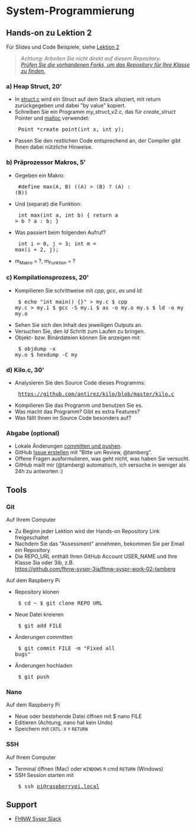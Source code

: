 # System-Programmierung
## Hands-on zu Lektion 2
Für Slides und Code Beispiele, siehe [Lektion 2](../../../fhnw-syspr/blob/master/02/README.md)

> *Achtung: Arbeiten Sie nicht direkt auf diesem Repository.*<br/>
> *[Prüfen Sie die vorhandenen Forks, um das Repository für Ihre Klasse zu finden.](../../network/members)*

### a) Heap Struct, 20'
* In [struct.c](https://github.com/tamberg/fhnw-syspr/blob/master/02/struct.c) wird ein Struct auf dem Stack alloziert, mit return zurückgegeben und dabei "by value" kopiert.
* Schreiben Sie ein Programm *my_struct_v2.c*, das für *create_struct* Pointer und [malloc](http://man7.org/linux/man-pages/man3/malloc.3.html) verwendet:<pre>
    Point *create_point(int x, int y);</pre>
* Passen Sie den restlichen Code entsprechend an, der Compiler gibt Ihnen dabei nützliche Hinweise.

### b) Präprozessor Makros, 5'
* Gegeben ein Makro:<pre>
    #define max(A, B) ((A) > (B) ? (A) : (B))</pre>
* Und (separat) die Funktion:<pre>
    int max(int a, int b) { return a > b ? a : b; }</pre>
* Was passiert beim folgenden Aufruf?<pre>
    int i = 0, j = 3;
    int m = max(i + 2, j);
* m<sub>Makro</sub> = ?, m<sub>Funktion</sub> = ?</pre>

### c) Kompilationsprozess, 20'
* Kompilieren Sie schrittweise mit *cpp*, *gcc*, *as* und *ld*:<pre>
    $ echo "int main() {}" > my.c
    $ cpp my.c > my.i
    $ gcc -S my.i
    $ as -o my.o my.s
    $ ld -o my my.o</pre>
* Sehen Sie sich den Inhalt des jeweiligen Outputs an.
* Versuchen Sie, den *ld* Schritt zum Laufen zu bringen.
* Objekt- bzw. Binärdateien können Sie anzeigen mit:<pre>
    $ objdump -x my.o
    $ hexdump -C my</pre>

### d) Kilo.c, 30'
* Analysieren Sie den Source Code dieses Programms:<pre>
    https://github.com/antirez/kilo/blob/master/kilo.c</pre>
* Kompilieren Sie das Programm und benutzen Sie es.
* Was macht das Programm? Gibt es extra Features?
* Was fällt Ihnen im Source Code besonders auf?

### Abgabe (optional)
* Lokale Änderungen [committen und pushen](#git).
* GitHub [Issue erstellen](../../issues/new) mit "Bitte um Review, @tamberg".
* Offene Fragen ausformulieren, was geht nicht, was haben Sie versucht.
* GitHub mailt mir (@tamberg) automatisch, ich versuche in weniger als 24h zu antworten :)

## Tools
### Git
Auf Ihrem Computer
* Zu Beginn jeder Lektion wird der Hands-on Repository Link freigeschaltet
* Nachdem Sie das "Assessment" annehmen, bekommen Sie per Email ein Repository
* Die REPO_URL enthält Ihren GitHub Account USER_NAME und Ihre Klasse 3ia oder 3ib, z.B.<br/>
            https://github.com/fhnw-syspr-3ia/fhnw-syspr-work-02-tamberg

Auf dem Raspberry Pi
* Repository klonen<pre>
    $ cd ~
    $ git clone REPO_URL</pre>
* Neue Datei kreieren<pre>
    $ git add FILE</pre>
* Änderungen committen<pre>
    $ git commit FILE -m "Fixed all bugs"</pre>
* Änderungen hochladen<pre>
    $ git push</pre>

### Nano
Auf dem Raspberry Pi
* Neue oder bestehende Datei öffnen mit $ nano FILE
* Editieren (Achtung, nano hat kein Undo)
* Speichern mit `CRTL-X` `Y` `RETURN`

### SSH
Auf Ihrem Computer
* Terminal öffnen (Mac) oder `WINDOWS` `R` cmd `RETURN` (Windows)
* SSH Session starten mit<pre>
    $ ssh pi@raspberrypi.local</pre>

## Support
- [FHNW Syspr Slack](https://fhnw-syspr.slack.com/)
